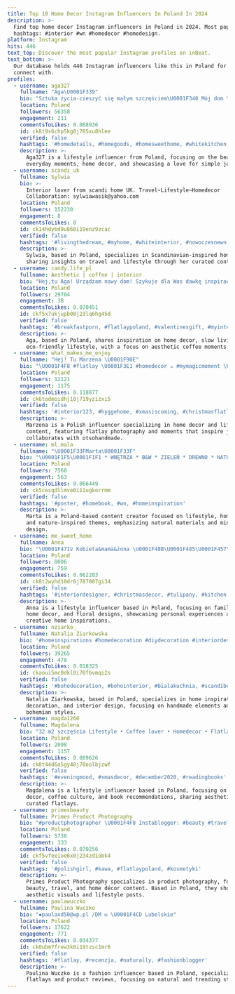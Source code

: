 ```yaml
---
title: Top 10 Home Decor Instagram Influencers In Poland In 2024
description: >-
  Find top home decor Instagram influencers in Poland in 2024. Most popular
  hashtags: #interior #wn #homedecor #homedesign.
platform: Instagram
hits: 446
text_top: Discover the most popular Instagram profiles on inBeat.
text_bottom: >-
  Our database holds 446 Instagram influencers like this in Poland for you to
  connect with.
profiles:
  - username: aga327
    fullname: "Aga\U0001F339"
    bio: "Sztuka życia-cieszyć się małym szczęściem\U0001F340 Mój dom \U0001F3E0Moje codzienne chwile #coffeetime #flowers #homedecor Współpraca \U0001F4E5 aga327@op.pl"
    location: Poland
    followers: 56358
    engagement: 211
    commentsToLikes: 0.068936
    id: ck8t9s6chp5kg0j785xu8hlee
    verified: false
    hashtags: '#homedetails, #homegoods, #homesweethome, #whitekitchen'
    description: >-
      Aga327 is a lifestyle influencer from Poland, focusing on the beauty of
      everyday moments, home decor, and showcasing a love for simple joys.
  - username: scandi_uk
    fullname: Sylwia
    bio: >-
      Interior lover from scandi home UK. Travel~Lifestyle~Homedecor
      Collaboration: sylwiawasik@yahoo.com
    location: Poland
    followers: 152230
    engagement: 8
    commentsToLikes: 0
    id: ck14hdybd9u860i19enz9zcac
    verified: false
    hashtags: '#livingthedream, #myhome, #whiteinterior, #nowoczesnewn'
    description: >-
      Sylwia, based in Poland, specializes in Scandinavian-inspired home decor,
      sharing insights on travel and lifestyle through her curated content.
  - username: candy.life_pl
    fullname: Aesthetic | coffee | interior
    bio: "Hej,tu Aga! Urządzam nowy dom! Szykuje dla Was dawkę inspiracji! But first coffee ☕️ Homedecor • Slowlife • Ecolifestyle \U0001F6CDCandy10-10%@belhom.pl"
    location: Poland
    followers: 29704
    engagement: 38
    commentsToLikes: 0.070451
    id: ckf5x7ukjupb00j23lq6hg45d
    verified: false
    hashtags: '#breakfastporn, #flatlaypoland, #valentinesgift, #myinterior'
    description: >-
      Aga, based in Poland, shares inspiration on home decor, slow living, and
      eco-friendly lifestyle, with a focus on aesthetic coffee moments.
  - username: what_makes_me_enjoy
    fullname: "Hej! Tu Marzena \U0001F90E"
    bio: "\U0001F4F8 #flatlay \U0001F3E1 #homedecor ☕️ #mymagicmoment \U0001F90E #whatmakesmeenjoy \U0001F4E9 whatmakesmeenjoy@gmail.com ✨ ambasadorka @otsohandmade"
    location: Poland
    followers: 12121
    engagement: 1175
    commentsToLikes: 0.118877
    id: ck6todmoidhj10j719yzizxi5
    verified: false
    hashtags: '#interior123, #hyggehome, #xmasiscoming, #christmasflatlay'
    description: >-
      Marzena is a Polish influencer specializing in home decor and lifestyle
      content, featuring flatlay photography and moments that inspire joy. She
      collaborates with otsohandmade.
  - username: ml.mala
    fullname: "\U0001F33FMarta\U0001F33F"
    bio: "\U0001F1F5\U0001F1F1 * WNĘTRZA * B&W * ZIELEŃ * DREWNO * NATURA * STYL ŻYCIA * ✉️marta7925@wp.pl #lifestyle #naturedecor #homedecor"
    location: Poland
    followers: 7568
    engagement: 563
    commentsToLikes: 0.066449
    id: ck5cesqdllmve0i11ugkorrmm
    verified: false
    hashtags: '#poster, #homebook, #wn, #homeinspiration'
    description: >-
      Marta is a Poland-based content creator focused on lifestyle, home decor,
      and nature-inspired themes, emphasizing natural materials and minimalist
      design.
  - username: me_sweet_home
    fullname: Anna
    bio: "\U0001F471‍♀️ Kobieta&mama&żona \U0001F48B\U0001F485\U0001F457\U0001F45C\U0001F6CD\U0001F460 \U0001F468‍\U0001F469‍\U0001F467 Rodzina - mąż i córka \U0001F49E\U0001F60D \U0001F3E0 Pomorze \U0001F30A #familytime \U0001F49E #homedecor \U0001F495 #loveflowers\U0001F339 #lifestyle ❣"
    location: Poland
    followers: 8006
    engagement: 759
    commentsToLikes: 0.062203
    id: ck8t2wyhd10dr0j787007gi34
    verified: false
    hashtags: '#interiordesigner, #christmasdecor, #tulipany, #kitchen'
    description: >-
      Anna is a lifestyle influencer based in Poland, focusing on family life,
      home decor, and floral designs, showcasing personal experiences and
      creative home inspirations.
  - username: nziarko_
    fullname: Natalia Ziarkowska
    bio: '#homeinspirations #homedecoration #diydecoration #interiordesign #handmade'
    location: Poland
    followers: 39265
    engagement: 478
    commentsToLikes: 0.018325
    id: ckaoui5mc0dkl0i78fbvmqi2s
    verified: false
    hashtags: '#bohodecoration, #bohointerior, #bialakuchnia, #scandiboho'
    description: >-
      Natalia Ziarkowska, based in Poland, specializes in home inspiration, DIY
      decoration, and interior design, focusing on handmade elements and
      bohemian styles.
  - username: magda1266
    fullname: Magdalena
    bio: "32 m2 szczęścia Lifestyle • Coffee lover • Homedecor • Flatlay • Books #insulinooporność #insulinresistance #niskiig Poznań, Poland Współpraca DM \U0001F4E5"
    location: Poland
    followers: 2098
    engagement: 1157
    commentsToLikes: 0.089626
    id: ck8t44d6a5gy40j78oolbjzwf
    verified: false
    hashtags: '#eveningmood, #xmasdecor, #december2020, #readingbooks'
    description: >-
      Magdalena is a lifestyle influencer based in Poland, focusing on home
      decor, coffee culture, and book recommendations, sharing aesthetically
      curated flatlays.
  - username: primesbeauty
    fullname: Primes Product Photography
    bio: "#productphotographer \U0001F4F8 Instablogger: #beauty #travel #homedecor"
    location: Poland
    followers: 5738
    engagement: 333
    commentsToLikes: 0.070256
    id: ckf5vfee1oe6x0j234zdiobk4
    verified: false
    hashtags: '#polishgirl, #kawa, #flatlaypoland, #kosmetyki'
    description: >-
      Primes Product Photography specializes in product photography, focusing on
      beauty, travel, and home décor content. Based in Poland, they showcase
      aesthetic visuals and lifestyle posts.
  - username: paulawuczko
    fullname: Paulina Wuczko
    bio: "▪️paulaxd50@wp.pl /DM ✉ \U0001F4CD Lubelskie"
    location: Poland
    followers: 17622
    engagement: 771
    commentsToLikes: 0.034377
    id: ck0ubm7frew3k0i19tzsc1mr6
    verified: false
    hashtags: '#flatlay, #recenzja, #naturally, #fashionblogger'
    description: >-
      Paulina Wuczko is a fashion influencer based in Poland, specializing in
      flatlays and product reviews, focusing on natural and trending styles.
---
```


